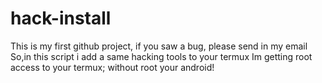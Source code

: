 # hack-install
This is my first github project, if you saw a bug, please send in my email
So,in this script i add a same hacking tools to your termux
Im getting root access to your termux; without root your android!
